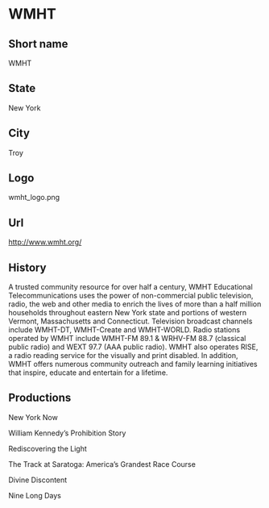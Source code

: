 # WMHT

## Short name

WMHT

## State

New York

## City

Troy

## Logo

wmht_logo.png

## Url

http://www.wmht.org/

## History

A trusted community resource for over half a century, WMHT Educational Telecommunications uses the power of non-commercial public television, radio, the web and other media to enrich the lives of more than a half million households throughout eastern New York state and portions of western Vermont, Massachusetts and Connecticut. Television broadcast channels include WMHT-DT, WMHT-Create  and WMHT-WORLD.  Radio stations operated by WMHT include WMHT-FM 89.1 & WRHV-FM 88.7 (classical public radio) and WEXT 97.7 (AAA public radio).  WMHT also operates RISE, a radio reading service for the visually and print disabled. In addition, WMHT offers numerous community outreach and family learning initiatives that inspire, educate and entertain for a lifetime.

## Productions

New York Now

William Kennedy’s Prohibition Story

Rediscovering the Light

The Track at Saratoga: America’s Grandest Race Course

Divine Discontent

Nine Long Days

